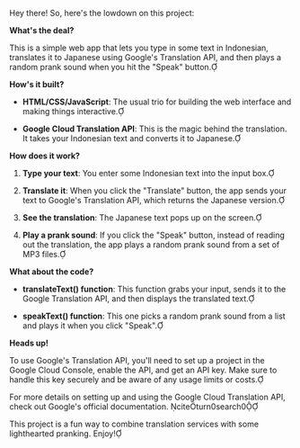 Hey there! So, here's the lowdown on this project:

**What's the deal?**

This is a simple web app that lets you type in some text in Indonesian, translates it to Japanese using Google's Translation API, and then plays a random prank sound when you hit the "Speak" button.

**How's it built?**

- **HTML/CSS/JavaScript**: The usual trio for building the web interface and making things interactive.

- **Google Cloud Translation API**: This is the magic behind the translation. It takes your Indonesian text and converts it to Japanese.

**How does it work?**

1. **Type your text**: You enter some Indonesian text into the input box.

2. **Translate it**: When you click the "Translate" button, the app sends your text to Google's Translation API, which returns the Japanese version.

3. **See the translation**: The Japanese text pops up on the screen.

4. **Play a prank sound**: If you click the "Speak" button, instead of reading out the translation, the app plays a random prank sound from a set of MP3 files.

**What about the code?**

- **translateText() function**: This function grabs your input, sends it to the Google Translation API, and then displays the translated text.

- **speakText() function**: This one picks a random prank sound from a list and plays it when you click "Speak".

**Heads up!**

To use Google's Translation API, you'll need to set up a project in the Google Cloud Console, enable the API, and get an API key. Make sure to handle this key securely and be aware of any usage limits or costs.

For more details on setting up and using the Google Cloud Translation API, check out Google's official documentation. citeturn0search0

This project is a fun way to combine translation services with some lighthearted pranking. Enjoy! 
